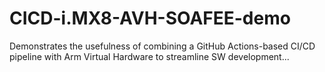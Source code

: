 # CICD-i.MX8-AVH-SOAFEE-demo
Demonstrates the usefulness of combining a GitHub Actions-based CI/CD pipeline with Arm Virtual Hardware to streamline SW development...
